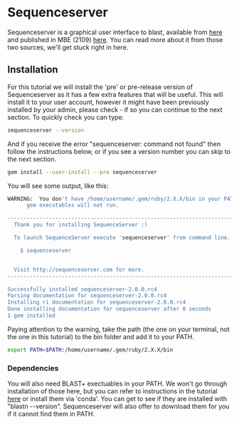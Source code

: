 # Sequenceserver
Sequenceserver is a graphical user interface to blast, available from [here](https://sequenceserver.com/) and published in MBE (2109) [here](https://academic.oup.com/mbe/article/36/12/2922/5549819). You can read more about it from those two sources, we'll get stuck right in here.

## Installation
For this tutorial we will install the 'pre' or pre-release version of Sequenceserver as it has a few extra features that will be useful. This will install it to your user account, however it might have been previously installed by your admin, please check - if so you can continue to the next section. To quickly check you can type:
```bash
sequenceserver --version
```

And if you receive the error "sequenceserver: command not found" then follow the instructions below, or if you see a version number you can skip to the next section.
```bash
gem install --user-install --pre sequenceserver
```

You will see some output, like this:
```bash
WARNING:  You don't have /home/username/.gem/ruby/2.X.X/bin in your PATH,
	  gem executables will not run.

------------------------------------------------------------------------
  Thank you for installing SequenceServer :)

  To launch SequenceServer execute 'sequenceserver' from command line.

    $ sequenceserver


  Visit http://sequenceserver.com for more.
------------------------------------------------------------------------

Successfully installed sequenceserver-2.0.0.rc4
Parsing documentation for sequenceserver-2.0.0.rc4
Installing ri documentation for sequenceserver-2.0.0.rc4
Done installing documentation for sequenceserver after 0 seconds
1 gem installed
```

Paying attention to the warning, take the path (the one on your terminal, not the one in this tutorial) to the bin folder and add it to your PATH.
```bash
export PATH=$PATH:/home/username/.gem/ruby/2.X.X/bin
```

### Dependencies
You will also need BLAST+ exectuables in your PATH. We won't go through installation of those here, but you can refer to instructions in the tutorial [here](https://github.com/guyleonard/tutorials/tree/main/blast) or install them via 'conda'. You can get to see if they are installed with "blastn --version". Sequenceserver will also offer to download them for you if it cannot find them in PATH.


